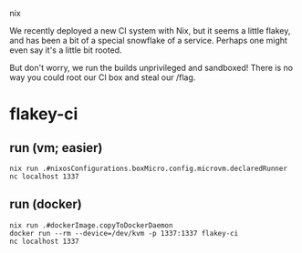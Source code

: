 nix

We recently deployed a new CI system with Nix, but it seems a little flakey, and has been a bit of a special snowflake of a service. Perhaps one might even say it's a little bit rooted.

But don't worry, we run the builds unprivileged and sandboxed! There is no way you could root our CI box and steal our /flag.


# flakey-ci

## run (vm; easier)

```
nix run .#nixosConfigurations.boxMicro.config.microvm.declaredRunner
nc localhost 1337
```

## run (docker)

```
nix run .#dockerImage.copyToDockerDaemon
docker run --rm --device=/dev/kvm -p 1337:1337 flakey-ci
nc localhost 1337
```
